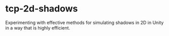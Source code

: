 # tcp-2d-shadows
Experimenting with effective methods for simulating shadows in 2D in Unity in a way that is highly efficient.
